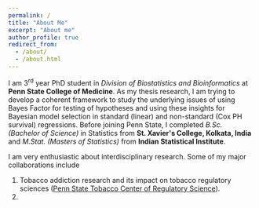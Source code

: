 ```yaml
---
permalink: /
title: "About Me"
excerpt: "About me"
author_profile: true
redirect_from: 
  - /about/
  - /about.html
---
```


I am 3<sup>rd</sup> year PhD student in _Division of Biostatistics and Bioinformatics_ at **Penn State College of Medicine**. As my thesis research, I am trying to develop a coherent framework to study the underlying issues of using Bayes Factor for testing of hypotheses and using these insights for Bayesian model selection in standard (linear) and non-standard (Cox PH survival) regressions. Before joining Penn State, I completed _B.Sc. (Bachelor of Science)_ in Statistics from **St. Xavier's College, Kolkata, India** and _M.Stat. (Masters of Statistics)_ from **Indian Statistical Institute**. 

I am very enthusiastic about interdisciplinary research. Some of my major collaborations include

1. Tobacco addiction research and its impact on tobacco regulatory sciences ([Penn State Tobacco Center of Regulatory Science](https://sites.psu.edu/tcors/)).
2. 
